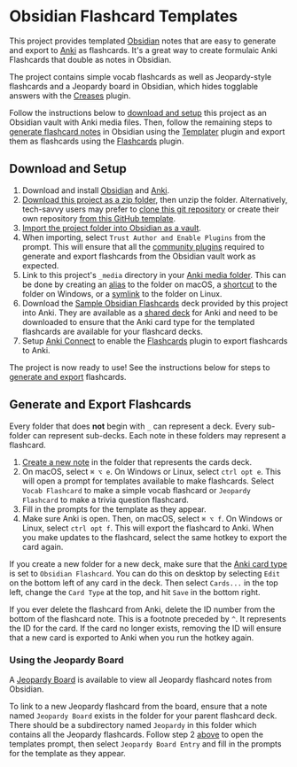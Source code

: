 # Obsidian Flashcard Templates
This project provides templated [Obsidian](https://obsidian.md/) notes that are easy to generate and export to [Anki](https://apps.ankiweb.net/) as flashcards. It's a great way to create formulaic Anki Flashcards that double as notes in Obsidian.

The project contains simple vocab flashcards as well as Jeopardy-style flashcards and a Jeopardy board in Obsidian, which hides togglable answers with the [Creases](https://github.com/liamcain/obsidian-creases) plugin.

Follow the instructions below to [download and setup](#download-and-setup) this project as an Obsidian vault with Anki media files. Then, follow the remaining steps to [generate flashcard notes](#generate-and-export-flashcards) in Obsidian using the [Templater](https://github.com/SilentVoid13/Templater) plugin and export them as flashcards using the [Flashcards](https://github.com/reuseman/flashcards-obsidian) plugin.

## Download and Setup

1. Download and install [Obsidian](https://obsidian.md/) and [Anki](https://apps.ankiweb.net/).
2. [Download this project as a zip folder](https://github.com/mxskylar/obsidian-flashcard-templates/archive/refs/heads/main.zip), then unzip the folder. Alternatively, tech-savvy users may prefer to [clone this git repository](https://docs.github.com/en/repositories/creating-and-managing-repositories/cloning-a-repository) or create their own repository [from this GitHub template](https://docs.github.com/en/repositories/creating-and-managing-repositories/creating-a-repository-from-a-template#creating-a-repository-from-a-template).
3. [Import the project folder into Obsidian as a vault](https://help.obsidian.md/Getting+started/Create+a+vault#Open+existing+folder).
4. When importing, select `Trust Author and Enable Plugins` from the prompt. This will ensure that all the [community plugins](https://help.obsidian.md/Advanced+topics/Community+plugins) required to generate and export flashcards from the Obsidian vault work as expected.
5. Link to this project's `_media` directory in your [Anki media folder](https://docs.ankiweb.net/files.html#file-locations). This can be done by creating an [alias](https://support.apple.com/guide/mac-help/create-and-remove-aliases-on-mac-mchlp1046/mac) to the folder on macOS, a [shortcut](https://support.microsoft.com/en-us/office/create-a-desktop-shortcut-for-an-office-program-or-file-9a8df64b-cd87-4700-95cc-4bc3e2a962da) to the folder on Windows, or a [symlink](https://linuxize.com/post/how-to-create-symbolic-links-in-linux-using-the-ln-command/) to the folder on Linux.
6. Download the [Sample Obsidian Flashcards](https://ankiweb.net/shared/info/1234883347) deck provided by this project into Anki. They are available as a [shared deck](https://docs.ankiweb.net/getting-started.html#shared-decks) for Anki and need to be downloaded to ensure that the Anki card type for the templated flashcards are available for your flashcard decks.
7. Setup [Anki Connect](https://ankiweb.net/shared/info/2055492159) to enable the [Flashcards](https://github.com/reuseman/flashcards-obsidian#how-to-install) plugin to export flashcards to Anki.

The project is now ready to use! See the instructions below for steps to [generate and export](#generate-and-export-flashcards) flashcards.

## Generate and Export Flashcards

Every folder that does **not** begin with `_` can represent a deck. Every sub-folder can represent sub-decks. Each note in these folders may represent a flashcard.

1. [Create a new note](https://help.obsidian.md/How+to/Create+notes) in the folder that represents the cards deck.
2. On macOS, select `⌘ ⌥ e`. On Windows or Linux, select `ctrl opt e`. This will open a prompt for templates available to make flashcards. Select `Vocab Flashcard` to make a simple vocab flashcard or `Jeopardy Flashcard` to make a trivia question flashcard.
3. Fill in the prompts for the template as they appear.
4. Make sure Anki is open. Then, on macOS, select `⌘ ⌥ f`. On Windows or Linux, select `ctrl opt f`. This will export the flashcard to Anki. When you make updates to the flashcard, select the same hotkey to export the card again.

If you create a new folder for a new deck, make sure that the [Anki card type](https://docs.ankiweb.net/getting-started.html?highlight=card%20type#card-types) is set to `Obsidian Flashcard`. You can do this on desktop by selecting `Edit` on the bottom left of any card in the deck. Then select `Cards...` in the top left, change the `Card Type` at the top, and hit `Save` in the bottom right.

If you ever delete the flashcard from Anki, delete the ID number from the bottom of the flashcard note. This is a footnote preceded by `^`. It represents the ID for the card. If the card no longer exists, removing the ID will ensure that a new card is exported to Anki when you run the hotkey again.

### Using the Jeopardy Board

A [Jeopardy Board](./Sample%20Obsidian%20Flashcards/Jeopardy%20Board.md) is available to view all Jeopardy flashcard notes from Obsidian.

To link to a new Jeopardy flashcard from the board, ensure that a note named `Jeopardy Board`  exists in the folder for your parent flashcard deck. There should be a subdirectory named `Jeopardy` in this folder which contains all the Jeopardy flashcards. Follow step 2 [above](#generate-and-export-flashcards) to open the templates prompt, then select `Jeopardy Board Entry` and fill in the prompts for the template as they appear.
